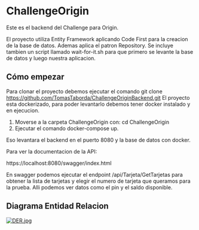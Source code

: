 # ChallengeOrigin

Este es el backend del Challenge para Origin.

El proyecto utiliza Entity Framework aplicando Code First para la creacion de la base de datos.
Ademas aplica el patron Repository.
Se incluye tambien un script llamado wait-for-it.sh para que primero se levante la base de datos y luego nuestra aplicacion.

## Cómo empezar
Para clonar el proyecto debemos ejecutar el comando git clone https://github.com/TomasTaborda/ChallengeOriginBackend.git
El proyecto esta dockerizado, para poder levantarlo debemos tener docker instalado y en ejecucion.

1. Moverse a la carpeta ChallengeOrigin con: cd ChallengeOrigin
2. Ejecutar el comando docker-compose up.

Eso levantara el backend en el puerto 8080 y la base de datos con docker.

Para ver la documentacion de la API:

https://localhost:8080/swagger/index.html

En swagger podemos ejecutar el endpoint /api/Tarjeta/GetTarjetas para obtener la lista de tarjetas y elegir el numero de tarjeta
que queramos para la prueba.
Alli podemos ver datos como el pin y el saldo disponible.

## Diagrama Entidad Relacion


[![DER.jpg](https://i.postimg.cc/3NrMj6rs/DER.jpg)](https://postimg.cc/LYW02x1D)

